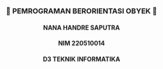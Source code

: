 ### <center> 🚀 PEMROGRAMAN BERORIENTASI OBYEK 🚀</center>

#### <center>NANA HANDRE SAPUTRA</center>

#### <center>NIM 220510014</center>

#### <center>D3 TEKNIK INFORMATIKA</center>
